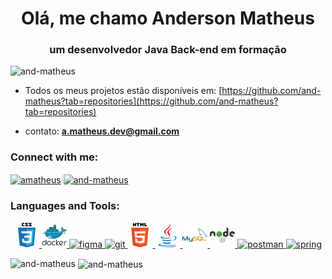 <h1 align="center">Olá, me chamo Anderson Matheus</h1>
<h3 align="center">um desenvolvedor Java Back-end em formação</h3>

<p align="left"> <img src="https://komarev.com/ghpvc/?username=and-matheus&label=Profile%20views&color=0e75b6&style=flat" alt="and-matheus" /> </p>

- Todos os meus projetos estão disponíveis em: [https://github.com/and-matheus?tab=repositories](https://github.com/and-matheus?tab=repositories)

- contato: **a.matheus.dev@gmail.com**

<h3 align="left">Connect with me:</h3>
<p align="left">
<a href="https://instagram.com/amatheus" target="blank"><img align="center" src="https://raw.githubusercontent.com/rahuldkjain/github-profile-readme-generator/master/src/images/icons/Social/instagram.svg" alt="amatheus" height="30" width="40" /></a>
<a href="https://linkedin.com/in/and-matheus" target="blank"><img align="center" src="https://raw.githubusercontent.com/rahuldkjain/github-profile-readme-generator/master/src/images/icons/Social/linked-in-alt.svg" alt="and-matheus" height="30" width="40" /></a>
</p>


<h3 align="left">Languages and Tools:</h3>
<p align="center"> 
<a href="https://www.w3schools.com/css/" target="_blank" rel="noreferrer"> <img src="https://raw.githubusercontent.com/devicons/devicon/master/icons/css3/css3-original-wordmark.svg" alt="css3" width="40" height="40" margin="10px"/> </a> 
<a href="https://www.docker.com/" target="_blank" rel="noreferrer"> <img src="https://raw.githubusercontent.com/devicons/devicon/master/icons/docker/docker-original-wordmark.svg" alt="docker" width="40" height="40" margin="10px"/> </a> 
<a href="https://www.figma.com/" target="_blank" rel="noreferrer"> <img src="https://www.vectorlogo.zone/logos/figma/figma-icon.svg" alt="figma" width="40" height="40" margin="10px"/> </a> 
<a href="https://git-scm.com/" target="_blank" rel="noreferrer"><img src="https://www.vectorlogo.zone/logos/git-scm/git-scm-icon.svg" alt="git" width="40" height="40" margin="10px"/> </a> 
<a href="https://www.w3.org/html/" target="_blank" rel="noreferrer"> <img src="https://raw.githubusercontent.com/devicons/devicon/master/icons/html5/html5-original-wordmark.svg" alt="html5" width="40" height="40" margin-right="10px"/> </a> 
<a href="https://www.java.com" target="_blank" rel="noreferrer"> <img src="https://raw.githubusercontent.com/devicons/devicon/master/icons/java/java-original.svg" alt="java" width="40" height="40" margin="10px"/> </a> 
<a href="https://www.mysql.com/" target="_blank" rel="noreferrer"> <img src="https://raw.githubusercontent.com/devicons/devicon/master/icons/mysql/mysql-original-wordmark.svg" alt="mysql" width="40" height="40" margin="10px"/> </a> 
<a href="https://nodejs.org" target="_blank" rel="noreferrer"> <img src="https://raw.githubusercontent.com/devicons/devicon/master/icons/nodejs/nodejs-original-wordmark.svg" alt="nodejs" width="40" height="40" margin-right="10px"/> </a> 
<a href="https://postman.com" target="_blank" rel="noreferrer"> <img src="https://www.vectorlogo.zone/logos/getpostman/getpostman-icon.svg" alt="postman" width="40" height="40" margin="10px"/> </a> 
<a href="https://spring.io/" target="_blank" rel="noreferrer"> <img src="https://www.vectorlogo.zone/logos/springio/springio-icon.svg" alt="spring" width="40" height="40" margin="10px"/> </a> 
</p>
<p align="center">
<p><img align="left" src="https://github-readme-stats.vercel.app/api/top-langs?username=and-matheus&show_icons=true&locale=en&layout=compact" alt="and-matheus" /></p>

<p>&nbsp;<img align="center" src="https://github-readme-stats.vercel.app/api?username=and-matheus&show_icons=true&locale=en" alt="and-matheus" /></p>
</p>
